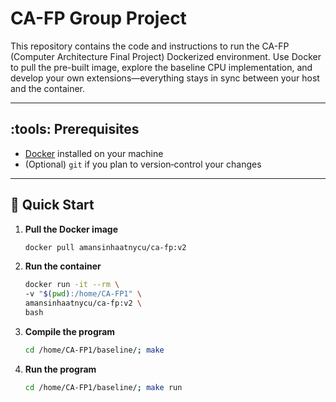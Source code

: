 # CA-FP Group Project

This repository contains the code and instructions to run the CA-FP (Computer Architecture Final Project) Dockerized environment. Use Docker to pull the pre-built image, explore the baseline CPU implementation, and develop your own extensions—everything stays in sync between your host and the container.

---

## :tools: Prerequisites

- [Docker](https://docs.docker.com/get-docker/) installed on your machine  
- (Optional) `git` if you plan to version‑control your changes

---

## :rocket: Quick Start

1. **Pull the Docker image**  
   ```bash
   docker pull amansinhaatnycu/ca-fp:v2
   ```

2. **Run the container**
   ```bash
   docker run -it --rm \
   -v "$(pwd):/home/CA-FP1" \
   amansinhaatnycu/ca-fp:v2 \
   bash
   ```

3. **Compile the program**
   ```bash
   cd /home/CA-FP1/baseline/; make
   ```

4. **Run the program**
   ```bash
   cd /home/CA-FP1/baseline/; make run
   ```
